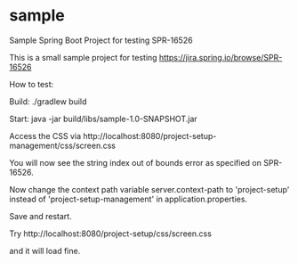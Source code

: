 # sample
Sample Spring Boot Project for testing SPR-16526

This is a small sample project for testing https://jira.spring.io/browse/SPR-16526

How to test:

Build:
./gradlew build

Start:
java -jar build/libs/sample-1.0-SNAPSHOT.jar

Access the CSS via 
http://localhost:8080/project-setup-management/css/screen.css

You will now see the string index out of bounds error as specified on SPR-16526.

Now change the context path variable server.context-path to 'project-setup' instead of 'project-setup-management' in application.properties.

Save and restart.

Try
http://localhost:8080/project-setup/css/screen.css

and it will load fine. 

